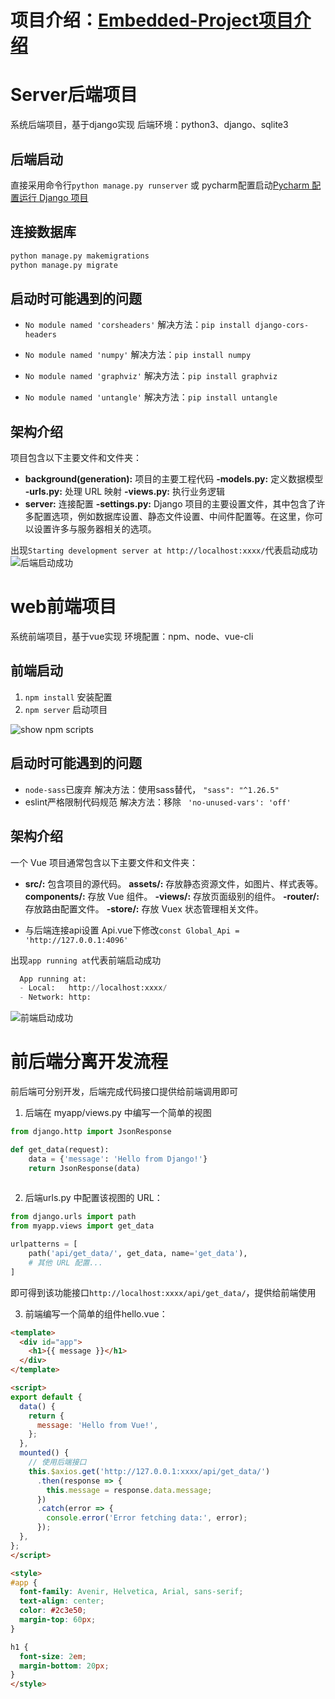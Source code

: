 # 项目介绍：[Embedded-Project项目介绍](https://blog.csdn.net/wryf602/article/details/135431606)

# Server后端项目
系统后端项目，基于django实现
后端环境：python3、django、sqlite3

## 后端启动
直接采用命令行`python manage.py runserver` 或 pycharm配置启动[Pycharm 配置运行 Django 项目](https://zhuanlan.zhihu.com/p/246400570)

## 连接数据库

```bash
python manage.py makemigrations
python manage.py migrate
```

## 启动时可能遇到的问题

 - `No module named 'corsheaders'`
解决方法：`pip install django-cors-headers` 

 - `No module named 'numpy'`
解决方法：`pip install numpy`

 - `No module named 'graphviz'`
解决方法：`pip install graphviz`

 - `No module named 'untangle'`
  解决方法：`pip install untangle`

## 架构介绍
项目包含以下主要文件和文件夹：
 - **background(generation):**  项目的主要工程代码
 **-models.py:** 定义数据模型
 **-urls.py:** 处理 URL 映射
 **-views.py:** 执行业务逻辑
 - **server:** 连接配置
**-settings.py:**  Django 项目的主要设置文件，其中包含了许多配置选项，例如数据库设置、静态文件设置、中间件配置等。在这里，你可以设置许多与服务器相关的选项。

出现`Starting development server at http://localhost:xxxx/`代表启动成功
![后端启动成功](https://img-blog.csdnimg.cn/direct/7da9aa32f45547da8e477522e40feb05.png)

# web前端项目
系统前端项目，基于vue实现
环境配置：npm、node、vue-cli

## 前端启动

 1. `npm install` 安装配置
 2. `npm server` 启动项目

![show npm scripts](https://img-blog.csdnimg.cn/direct/1462e265d95b4cc8ab0ee7cf00fec219.png)
## 启动时可能遇到的问题

 - `node-sass`已废弃
解决方法：使用sass替代，    `"sass": "^1.26.5"`
 - eslint严格限制代码规范
 解决方法：移除    ` 'no-unused-vars': 'off'`

## 架构介绍
一个 Vue 项目通常包含以下主要文件和文件夹：
 - **src/:** 包含项目的源代码。
**assets/:** 存放静态资源文件，如图片、样式表等。
**components/:** 存放 Vue 组件。
**-views/:** 存放页面级别的组件。
**-router/:** 存放路由配置文件。
**-store/:** 存放 Vuex 状态管理相关文件。

 - 与后端连接api设置
Api.vue下修改`const Global_Api = 'http://127.0.0.1:4096'`

出现`app running at`代表前端启动成功

```python
  App running at:
  - Local:   http://localhost:xxxx/
  - Network: http:
```

![前端启动成功](https://img-blog.csdnimg.cn/direct/5cb5e449da96440c878b966d4b6e6897.png)

# 前后端分离开发流程
前后端可分别开发，后端完成代码接口提供给前端调用即可

 1. 后端在 myapp/views.py 中编写一个简单的视图
```python
from django.http import JsonResponse

def get_data(request):
    data = {'message': 'Hello from Django!'}
    return JsonResponse(data)
    
```
 2. 后端urls.py 中配置该视图的 URL：
 

```python
from django.urls import path
from myapp.views import get_data

urlpatterns = [
    path('api/get_data/', get_data, name='get_data'),
    # 其他 URL 配置...
]

```
即可得到该功能接口`http://localhost:xxxx/api/get_data/`，提供给前端使用

 3. 前端编写一个简单的组件hello.vue：
```html
<template>
  <div id="app">
    <h1>{{ message }}</h1>
  </div>
</template>

<script>
export default {
  data() {
    return {
      message: 'Hello from Vue!',
    };
  },
  mounted() {
    // 使用后端接口
    this.$axios.get('http://127.0.0.1:xxxx/api/get_data/')
      .then(response => {
        this.message = response.data.message;
      })
      .catch(error => {
        console.error('Error fetching data:', error);
      });
  },
};
</script>

<style>
#app {
  font-family: Avenir, Helvetica, Arial, sans-serif;
  text-align: center;
  color: #2c3e50;
  margin-top: 60px;
}

h1 {
  font-size: 2em;
  margin-bottom: 20px;
}
</style>

```
